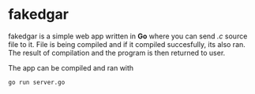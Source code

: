 # fakedgar

fakedgar is a simple web app written in **Go** where you can send *.c* source file to it. File is being compiled and if it compiled succesfully, its also ran. The result of compilation and the program is then returned to user.

The app can be compiled and ran with

    go run server.go
